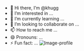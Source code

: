 - 👋 Hi there, I’m @khugg
- 👀 I’m interested in ...
- 🌱 I’m currently learning ...
- 💞️ I’m looking to collaborate on ...
- 📫 How to reach me ...
- 😄 Pronouns: ...
- ⚡ Fun fact: ...
  ![Image-profile](https://cdn1.paris-medecine-esthetique.fr/wp-content/uploads/2021/04/profil-visage-dr-mayeux-medecine-esthetique-paris8-cover.jpg)

<!---
khugg/khugg is a ✨ special ✨ repository because its `README.md` (this file) appears on your GitHub profile.
You can click the Preview link to take a look at your changes.
--->
